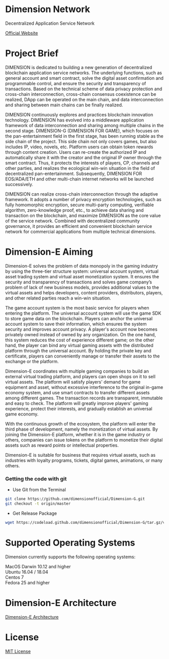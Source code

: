 # Dimension Network
Decentralized Application Service Network    

[Official Website](http://dimensionchain.io/)


# Project Brief  

DIMENSION is dedicated to building a new generation of decentralized blockchain application service networks. The underlying functions, such as general account and smart contract, solve the digital asset confirmation and programmable control, and ensure the security and transparency of transactions. Based on the technical scheme of data privacy protection and cross-chain interconnection, cross-chain consensus coexistence can be realized, DApp can be operated on the main chain, and data interconnection and sharing between main chains can be finally realized.

DIMENSION continuously explores and practices blockchain innovation technology. DIMENSION has evolved into a middleware application framework of data interconnection and sharing among multiple chains in the second stage. DIMENSION-G (DIMENSION FOR GAME), which focuses on the pan-entertainment field in the first stage, has been running stable as the side chain of the project. This side chain not only covers games, but also includes IP, video, novels, etc. Platform users can obtain token rewards through content creation. Users can re-create the authorized IP and automatically share it with the creator and the original IP owner through the smart contract. Thus, it protects the interests of players, CP, channels and other parties, and realizes the ecological win-win situation in the field of decentralized pan-entertainment. Subsequently, DIMENSION FOR EOS/ADA/ETH and other multi-chain internet networks will be launched successively.
  
DIMENSION can realize cross-chain interconnection through the adaptive framework. It adopts a number of privacy encryption technologies, such as fully homomorphic encryption, secure multi-party computing, verifiable algorithm, zero-knowledge proof, etc., to achieve data sharing and transaction on the blockchain, and maximize DIMENSION as the core value of the service network. Combined with decentralized community governance, it provides an efficient and convenient blockchain service network for commercial applications from multiple technical dimensions.

# Dimension-E Aiming

Dimension-E solves the problem of data monopoly in the gaming industry by using the three-tier structure system: universal account system, virtual asset trading system and virtual asset monetization system. It ensures the security and transparency of transactions and solves game company’s problem of lack of new business models, provides additional values to the virtual assets and helps developers, content providers, distributors, players, and other related parties reach a win-win situation.

The game account system is the most basic service for players when entering the platform. The universal account system will use the game SDK to store game data on the blockchain. Players can anchor the universal account system to save their information, which ensures the system security and improves account privacy. A player's account now becomes privately owned instead of owned by any organization. On the one hand, this system reduces the cost of experience different game; on the other hand, the player can bind any virtual gaming assets with the distributed platform through the universal account.  By holding the private key and certificate, players can conveniently manage or transfer their assets to the exchange or the platform.

Dimension-E coordinates with multiple gaming companies to build an external virtual trading platform, and players can open shops on it to sell virtual assets. The platform will satisfy players' demand for game equipment and asset, without excessive interference to the original in-game economy system, and use smart contracts to transfer different assets among different games. The transaction records are transparent,  immutable and easy to check. The platform will greatly improve players' gaming experience, protect their interests, and gradually establish an universal game economy.

With the continuous growth of the ecosystem, the platform will enter the third phase of development, namely the monetization of virtual assets. By joining the Dimension-E platform, whether it is in the game industry or others, companies can issue tokens on the platform to monetize their digital assets such as reward points or intellectual properties. 

Dimension-E is suitable for business that requires virtual assets, such as industries with loyalty programs, tickets, digital games, animations, or many others.


### Getting the code with git

- Use Git from the Terminal   

```sh
git clone https://github.com/dimensionofficial/Dimension-G.git
git checkout -t origin/master  
```

- Get Release Package 

```sh
wget https://codeload.github.com/dimensionofficial/Dimension-G/tar.gz/v1.0.0  
```
  
# Supported Operating Systems
Dimension currently supports the following operating systems:

MacOS Darwin 10.12 and higher   
Ubuntu 16.04 / 18.04  
Centos 7   
Fedora 25 and higher  

# Dimension-E Architecture

[Dimension-E Architecture](https://github.com/dimensionofficial/Dimension-E/blob/master/images/DimensionEArchitecture.jpg)

# License
[MIT License](https://github.com/dimensionofficial/Dimension-G/blob/master/LICENSE)

